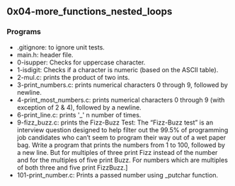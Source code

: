 ## 0x04-more_functions_nested_loops
### Programs
- .gitignore: to ignore unit tests.
- main.h: header file.
- 0-isupper: Checks for uppercase character.
- 1-isdigit: Checks if a character is numeric (based on the ASCII table).
- 2-mul.c: prints the product of two ints.
- 3-print_numbers.c: prints numerical characters 0 through 9, followed by newline.
- 4-print_most_numbers.c: prints numerical characters 0 through 9 (with exception of 2 & 4), followed by a newline.
- 6-print_line.c: prints '_' n number of times.
- 9-fizz_buzz.c: prints the Fizz-Buzz Test:
  The “Fizz-Buzz test” is an interview question designed to help filter out the 99.5% of programming job candidates who can’t seem to program their way out of a wet paper bag.
  Write a program that prints the numbers from 1 to 100, followed by a new line. But for multiples of three print Fizz instead of the number and for the multiples of five print Buzz. For numbers which are multiples of both three and five print FizzBuzz.]
- 101-print_number.c: Prints a passed number using _putchar function.

